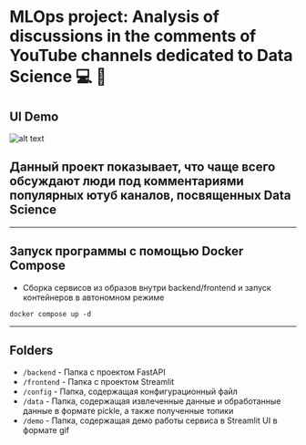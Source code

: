 # MLOps project: Analysis of discussions in the comments of YouTube channels dedicated to Data Science 💻 💬

## UI Demo
![alt text](demo/example.gif?raw=true)

## Данный проект показывает, что чаще всего обсуждают люди под комментариями популярных ютуб каналов, посвященных Data Science

___
## Запуск программы с помощью Docker Compose

- Сборка сервисов из образов внутри backend/frontend и запуск контейнеров в автономном режиме

`docker compose up -d`

___
## Folders
- `/backend` - Папка с проектом FastAPI
- `/frontend` - Папка с проектом Streamlit
- `/config` - Папка, содержащая конфигурационный файл
- `/data` - Папка, содержащая извлеченные данные и обработанные данные в формате pickle, а также полученные топики
- `/demo` - Папка, содержащая демо работы сервиса в Streamlit UI в формате gif
